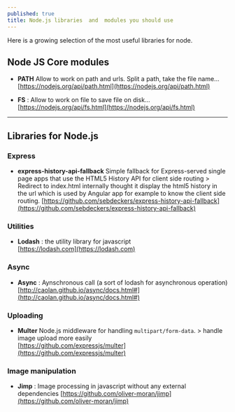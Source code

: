 ```yaml
---
published: true
title: Node.js libraries  and  modules you should use
---
```

Here is a growing selection of the most useful libraries for node.

## Node JS Core modules 

* **PATH** Allow to work on path and urls. Split a path, take the file name...    
[https://nodejs.org/api/path.html](https://nodejs.org/api/path.html)

* **FS** : Allow to work on file to save file on disk...     
[https://nodejs.org/api/fs.html](https://nodejs.org/api/fs.html)


*** 

## Libraries for Node.js

### Express 

* **express-history-api-fallback** Simple fallback for Express-served single page apps that use the HTML5 History API for client side routing > Redirect to index.html internally thought it display the html5 history in the url which is used by Angular app for example to know the client side routing.
[https://github.com/sebdeckers/express-history-api-fallback](https://github.com/sebdeckers/express-history-api-fallback)

### Utilities 

* **Lodash** : the utility library for javascript    
[https://lodash.com](https://lodash.com)

### Async 

* **Async** : Aynschronous call (a sort of lodash for asynchronous operation)     [http://caolan.github.io/async/docs.html#](http://caolan.github.io/async/docs.html#)


### Uploading 

* **Multer** Node.js middleware for handling `multipart/form-data`. > handle image upload more easily    
[https://github.com/expressjs/multer](https://github.com/expressjs/multer)

### Image manipulation 

* **Jimp** : Image processing in javascript without any external dependencies     [https://github.com/oliver-moran/jimp](https://github.com/oliver-moran/jimp)
